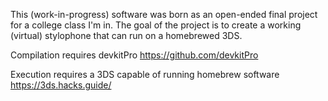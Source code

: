 This (work-in-progress) software was born as an open-ended final project for a college class I'm in.
The goal of the project is to create a working (virtual) stylophone that can run on a homebrewed 3DS.

Compilation requires devkitPro 
https://github.com/devkitPro

Execution requires a 3DS capable of running homebrew software
https://3ds.hacks.guide/
